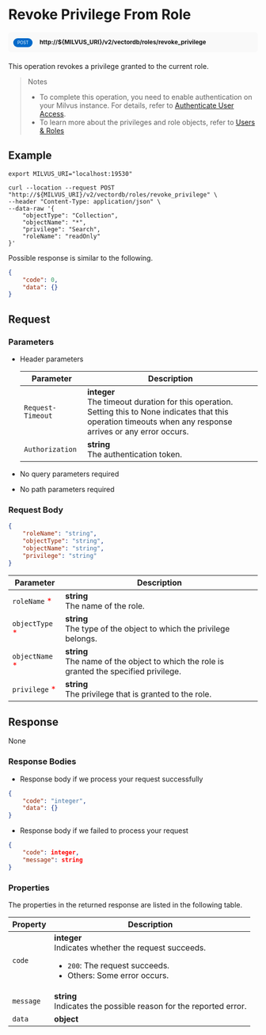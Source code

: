 # Revoke Privilege From Role

<div style="background: #f9f9f9; padding: 10px; border-radius: 5px; margin-bottom: 20px;">
    <div style="display: inline-block; background: #026aca; font-size: 0.6em; border-radius: 10px; color: #ffffff; padding: 0.3em 1em; line-height: 1.5em;">
        <span>POST</span>
    </div>
    <div style="display: inline-block; font-size: 0.85em; font-weight: 700; margin-left: 10px;">
        <span>http://${MILVUS_URI}/v2/vectordb/roles/revoke_privilege</span>
    </div>
</div>

This operation revokes a privilege granted to the current role.

> Notes
> - To complete this operation, you need to enable authentication on your Milvus instance. For details, refer to [Authenticate User Access](https://milvus.io/docs/authenticate.md).
> - To learn more about the privileges and role objects, refer to [Users & Roles](https://milvus.io/docs/users_and_roles.md)

## Example

```shell
export MILVUS_URI="localhost:19530"

curl --location --request POST "http://${MILVUS_URI}/v2/vectordb/roles/revoke_privilege" \
--header "Content-Type: application/json" \
--data-raw '{
    "objectType": "Collection",
    "objectName": "*",
    "privilege": "Search",
    "roleName": "readOnly"
}'
```
Possible response is similar to the following.
```json
{
    "code": 0,
    "data": {}
}
```

## Request

### Parameters

- Header parameters

    | Parameter        | Description                                                                               |
    |------------------|-------------------------------------------------------------------------------------------|
    | `Request-Timeout`  | **integer**<br/>The timeout duration for this operation.<br/>Setting this to None indicates that this operation timeouts when any response arrives or any error occurs.|
    | `Authorization`  | **string**<br/>The authentication token.|

- No query parameters required

- No path parameters required

### Request Body

```json
{
    "roleName": "string",
    "objectType": "string",
    "objectName": "string",
    "privilege": "string"
}
```

| Parameter        | Description                                                                               |
|------------------|-------------------------------------------------------------------------------------------|
| `roleName` <span style="color:red">*</span> | __string__<br/>The name of the role.  |
| `objectType` <span style="color:red">*</span> | __string__<br/>The type of the object to which the privilege belongs.  |
| `objectName` <span style="color:red">*</span> | __string__<br/>The name of the object to which the role is granted the specified privilege.  |
| `privilege` <span style="color:red">*</span> | __string__<br/>The privilege that is granted to the role.  |

## Response

None

### Response Bodies

- Response body if we process your request successfully

```json
{
    "code": "integer",
    "data": {}
}
```

- Response body if we failed to process your request

```json
{
    "code": integer,
    "message": string
}
```

### Properties

The properties in the returned response are listed in the following table.

| Property | Description                                                                                                                                 |
|----------|---------------------------------------------------------------------------------------------------------------------------------------------|
| `code`   | __integer__<br/>Indicates whether the request succeeds.<br/><ul><li>`200`: The request succeeds.</li><li>Others: Some error occurs.</li></ul> |
| `message`  | __string__<br/>Indicates the possible reason for the reported error. |
| `data` | __object__<br/> |
